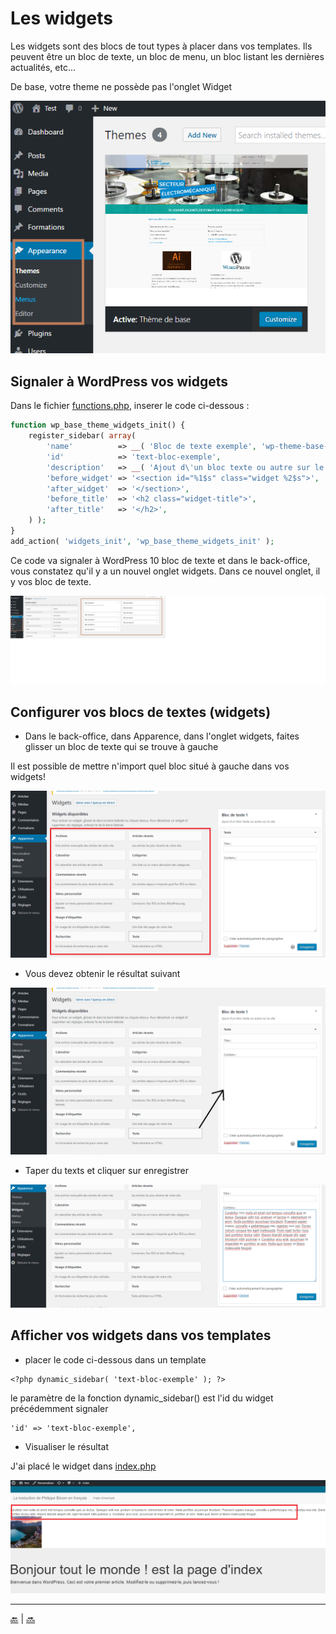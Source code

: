 # Les widgets

Les widgets sont des blocs de tout types à placer dans vos templates.
Ils peuvent être un bloc de texte, un bloc de menu, un bloc listant les dernières actualités, etc...

De base, votre theme ne possède pas l'onglet Widget

![cover](../images/widget-0.png)

## Signaler à WordPress vos widgets
 
Dans le fichier [functions.php](../functions.php), inserer le code ci-dessous :

```php
function wp_base_theme_widgets_init() {
    register_sidebar( array(
        'name'          => __( 'Bloc de texte exemple', 'wp-theme-base-translate' ),
        'id'            => 'text-bloc-exemple',
        'description'   => __( 'Ajout d\'un bloc texte ou autre sur le site', 'wp-theme-base-translate' ),
        'before_widget' => '<section id="%1$s" class="widget %2$s">',
        'after_widget'  => '</section>',
        'before_title'  => '<h2 class="widget-title">',
        'after_title'   => '</h2>',
    ) );
}
add_action( 'widgets_init', 'wp_base_theme_widgets_init' );
```

Ce code va signaler à WordPress 10 bloc de texte et dans le back-office, vous constatez qu'il y a un nouvel onglet widgets.
Dans ce nouvel onglet, il y vos bloc de texte.

![cover](../images/widget-2.png)

## Configurer vos blocs de textes (widgets)

- Dans le back-office, dans Apparence, dans l'onglet widgets, faites glisser un bloc de texte qui se trouve à gauche

Il est possible de mettre n'import quel bloc situé à gauche dans vos widgets!

![cover](../images/widget-4.png)

- Vous devez obtenir le résultat suivant

![cover](../images/widget-3.png)

- Taper du texts et cliquer sur enregistrer

![cover](../images/widget-5.png)

## Afficher vos widgets dans vos templates

- placer le code ci-dessous dans un template

```
<?php dynamic_sidebar( 'text-bloc-exemple' ); ?>
```

le paramètre de la fonction dynamic_sidebar() est l'id du widget précédemment signaler

```
'id' => 'text-bloc-exemple',
```

- Visualiser le résultat

J'ai placé le widget dans [index.php](../index.php)

![cover](../images/widget-6.png)




---

[:back:](traduction.md) | [:soon:](../README.md)
